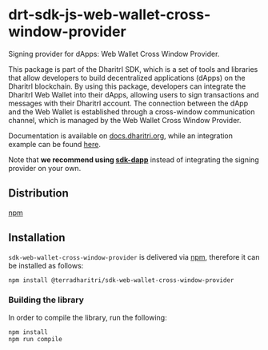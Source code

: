 # drt-sdk-js-web-wallet-cross-window-provider

Signing provider for dApps: Web Wallet Cross Window Provider. 

This package is part of the DharitrI SDK, which is a set of tools and libraries that allow developers to build decentralized applications (dApps) on the DharitrI blockchain.
By using this package, developers can integrate the DharitrI Web Wallet into their dApps, allowing users to sign transactions and messages with their DharitrI account.
The connection between the dApp and the Web Wallet is established through a cross-window communication channel, which is managed by the Web Wallet Cross Window Provider.

Documentation is available on [docs.dharitri.org](https://docs.dharitri.org/sdk-and-tools/sdk-js/sdk-js-signing-providers/#the-web-wallet-cross-window-provider), while an integration example can be found [here](https://github.com/TerraDharitri/drt-sdk-js-examples/tree/main/signing-providers).

Note that **we recommend using [sdk-dapp](https://github.com/TerraDharitri/drt-sdk-dapp)** instead of integrating the signing provider on your own.

## Distribution

[npm](https://www.npmjs.com/package/@terradharitri/sdk-web-wallet-cross-window-provider)

## Installation

`sdk-web-wallet-cross-window-provider` is delivered via [npm](https://www.npmjs.com/package/@terradharitri/sdk-web-wallet-cross-window-provider), therefore it can be installed as follows:

```
npm install @terradharitri/sdk-web-wallet-cross-window-provider
```

### Building the library

In order to compile the library, run the following:

```
npm install
npm run compile
```
